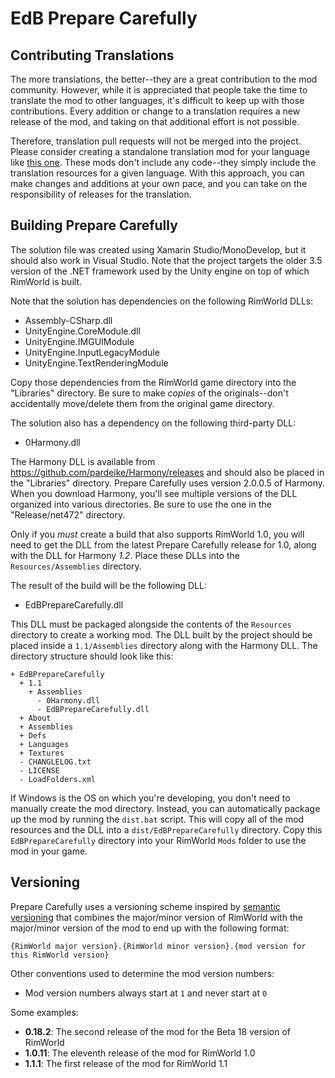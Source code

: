# EdB Prepare Carefully

## Contributing Translations

The more translations, the better--they are a great contribution to the mod community.  However, while it is appreciated that people take the time to translate the mod to other languages, it's difficult to keep up with those contributions.  Every addition or change to a translation requires a new release of the mod, and taking on that additional effort is not possible.

Therefore, translation pull requests will not be merged into the project.  Please consider creating a standalone translation mod for your language like [this one](https://steamcommunity.com/sharedfiles/filedetails/?id=1205095547).  These mods don't include any code--they simply include the translation resources for a given language.  With this approach, you can make changes and additions at your own pace, and you can take on the responsibility of releases for the translation.

## Building Prepare Carefully

The solution file was created using Xamarin Studio/MonoDevelop, but it should also work in Visual Studio.  Note that the project targets the older 3.5 version of the .NET framework used by the Unity engine on top of which RimWorld is built.

Note that the solution has dependencies on the following RimWorld DLLs:
- Assembly-CSharp.dll
- UnityEngine.CoreModule.dll
- UnityEngine.IMGUIModule
- UnityEngine.InputLegacyModule
- UnityEngine.TextRenderingModule

Copy those dependencies from the RimWorld game directory into the "Libraries" directory.  Be sure to make _copies_ of the originals--don't accidentally move/delete them from the original game directory.

The solution also has a dependency on the following third-party DLL:
- 0Harmony.dll

The Harmony DLL is available from https://github.com/pardeike/Harmony/releases and should also be placed in the "Libraries" directory.  Prepare Carefully uses version 2.0.0.5 of Harmony. When you download Harmony, you'll see
multiple versions of the DLL organized into various directories.  Be sure to use the one in the "Release/net472" directory.

Only if you _must_ create a build that also supports RimWorld 1.0, you will need to get the DLL from the latest Prepare Carefully release for 1.0, along with the DLL for Harmony _1.2_.  Place these DLLs into the `Resources/Assemblies` directory.

The result of the build will be the following DLL:
- EdBPrepareCarefully.dll

This DLL must be packaged alongside the contents of the `Resources` directory to create a working mod. The DLL built by the project should be placed inside a `1.1/Assemblies` directory along with the Harmony DLL.  The directory structure should look like this:

```
+ EdBPrepareCarefully
  + 1.1
    + Assemblies
      - 0Harmony.dll
      - EdBPrepareCarefully.dll
  + About
  + Assemblies
  + Defs
  + Languages
  + Textures
  - CHANGLELOG.txt
  - LICENSE
  - LoadFolders.xml
```

If Windows is the OS on which you're developing, you don't need to manually create the mod directory.  Instead, you can automatically package up the mod by running the `dist.bat` script.  This will copy all of the mod resources and the DLL into a `dist/EdBPrepareCarefully` directory.  Copy this `EdBPrepareCarefully` directory into your RimWorld `Mods` folder to use the mod in your game.

## Versioning

Prepare Carefully uses a versioning scheme inspired by [semantic versioning](http://semver.org/) that combines the major/minor version of RimWorld with the major/minor version of the mod to end up with the following format:

`{RimWorld major version}.{RimWorld minor version}.{mod version for this RimWorld version}`

Other conventions used to determine the mod version numbers:
- Mod version numbers always start at `1` and never start at `0`

Some examples:
+ **0.18.2**: The second release of the mod for the Beta 18 version of RimWorld
+ **1.0.11**: The eleventh release of the mod for RimWorld 1.0
+ **1.1.1**: The first release of the mod for RimWorld 1.1
